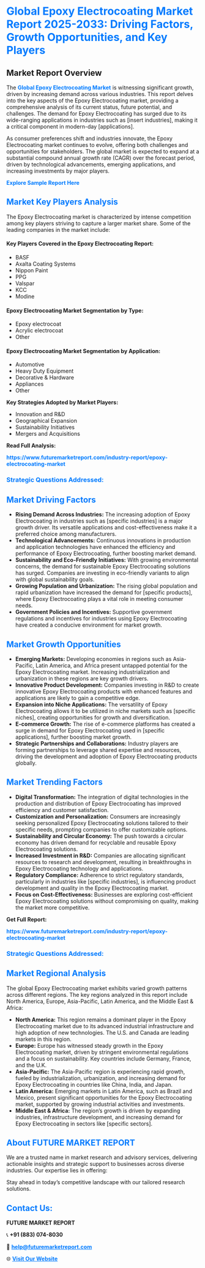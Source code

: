 <h1 style="color: #007BFF;">Global Epoxy Electrocoating Market Report 2025-2033: Driving Factors, Growth Opportunities, and Key Players</h1>

<section id="overview">
<h2>Market Report Overview</h2>
<p>The <a href="https://www.futuremarketreport.com/industry-report/epoxy-electrocoating-market" style="color: #007BFF; text-decoration: none;"><strong>Global Epoxy Electrocoating Market</strong></a> is witnessing significant growth, driven by increasing demand across various industries. This report delves into the key aspects of the Epoxy Electrocoating market, providing a comprehensive analysis of its current status, future potential, and challenges. The demand for Epoxy Electrocoating has surged due to its wide-ranging applications in industries such as [insert industries], making it a critical component in modern-day [applications].</p>
<p>As consumer preferences shift and industries innovate, the Epoxy Electrocoating market continues to evolve, offering both challenges and opportunities for stakeholders. The global market is expected to expand at a substantial compound annual growth rate (CAGR) over the forecast period, driven by technological advancements, emerging applications, and increasing investments by major players.</p>
</section>

<section id="overview">
<p><a href="https://www.futuremarketreport.com/request-sample/reportId=31712" style="color: #007BFF; text-decoration: none;"><strong>Explore Sample Report Here</strong></a></p>
</section>

<section id="key-players">
<h2 style="color: #007BFF;">Market Key Players Analysis</h2>
<p>The Epoxy Electrocoating market is characterized by intense competition among key players striving to capture a larger market share. Some of the leading companies in the market include:</p>
<h4>Key Players Covered in the Epoxy Electrocoating Report:</h4>
<ul><li>BASF</li><li>Axalta Coating Systems</li><li>Nippon Paint</li><li>PPG</li><li>Valspar</li><li>KCC</li><li>Modine</li></ul>
<h4>Epoxy Electrocoating Market Segmentation by Type:</h4>
<ul><li>Epoxy electrocoat</li><li>Acrylic electrocoat</li><li>Other</li></ul>

<h4>Epoxy Electrocoating Market Segmentation by Application:</h4>
<ul><li>Automotive</li><li>Heavy Duty Equipment</li><li>Decorative &amp; Hardware</li><li>Appliances</li><li>Other</li></ul>
<p><strong>Key Strategies Adopted by Market Players:</strong></p>
<ul>
<li>Innovation and R&D</li>
<li>Geographical Expansion</li>
<li>Sustainability Initiatives</li>
<li>Mergers and Acquisitions</li>
</ul>
</section>

<section>
<p><strong>Read Full Analysis: </strong></p><a href="https://www.futuremarketreport.com/industry-report/epoxy-electrocoating-market" style="color: #007BFF; text-decoration: none;"><strong>https://www.futuremarketreport.com/industry-report/epoxy-electrocoating-market</strong></a>
<h3 style="color: #007BFF;">Strategic Questions Addressed:</h3>
</section>

<section id="driving-factors">
<h2 style="color: #007BFF;">Market Driving Factors</h2>
<ul>
<li><strong>Rising Demand Across Industries:</strong> The increasing adoption of Epoxy Electrocoating in industries such as [specific industries] is a major growth driver. Its versatile applications and cost-effectiveness make it a preferred choice among manufacturers.</li>
<li><strong>Technological Advancements:</strong> Continuous innovations in production and application technologies have enhanced the efficiency and performance of Epoxy Electrocoating, further boosting market demand.</li>
<li><strong>Sustainability and Eco-Friendly Initiatives:</strong> With growing environmental concerns, the demand for sustainable Epoxy Electrocoating solutions has surged. Companies are investing in eco-friendly variants to align with global sustainability goals.</li>
<li><strong>Growing Population and Urbanization:</strong> The rising global population and rapid urbanization have increased the demand for [specific products], where Epoxy Electrocoating plays a vital role in meeting consumer needs.</li>
<li><strong>Government Policies and Incentives:</strong> Supportive government regulations and incentives for industries using Epoxy Electrocoating have created a conducive environment for market growth.</li>
</ul>
</section>

<section id="growth-opportunities">
<h2 style="color: #007BFF;">Market Growth Opportunities</h2>
<ul>
<li><strong>Emerging Markets:</strong> Developing economies in regions such as Asia-Pacific, Latin America, and Africa present untapped potential for the Epoxy Electrocoating market. Increasing industrialization and urbanization in these regions are key growth drivers.</li>
<li><strong>Innovative Product Development:</strong> Companies investing in R&D to create innovative Epoxy Electrocoating products with enhanced features and applications are likely to gain a competitive edge.</li>
<li><strong>Expansion into Niche Applications:</strong> The versatility of Epoxy Electrocoating allows it to be utilized in niche markets such as [specific niches], creating opportunities for growth and diversification.</li>
<li><strong>E-commerce Growth:</strong> The rise of e-commerce platforms has created a surge in demand for Epoxy Electrocoating used in [specific applications], further boosting market growth.</li>
<li><strong>Strategic Partnerships and Collaborations:</strong> Industry players are forming partnerships to leverage shared expertise and resources, driving the development and adoption of Epoxy Electrocoating products globally.</li>
</ul>
</section>

<section id="trending-factors">
<h2 style="color: #007BFF;">Market Trending Factors</h2>
<ul>
<li><strong>Digital Transformation:</strong> The integration of digital technologies in the production and distribution of Epoxy Electrocoating has improved efficiency and customer satisfaction.</li>
<li><strong>Customization and Personalization:</strong> Consumers are increasingly seeking personalized Epoxy Electrocoating solutions tailored to their specific needs, prompting companies to offer customizable options.</li>
<li><strong>Sustainability and Circular Economy:</strong> The push towards a circular economy has driven demand for recyclable and reusable Epoxy Electrocoating solutions.</li>
<li><strong>Increased Investment in R&D:</strong> Companies are allocating significant resources to research and development, resulting in breakthroughs in Epoxy Electrocoating technology and applications.</li>
<li><strong>Regulatory Compliance:</strong> Adherence to strict regulatory standards, particularly in industries like [specific industries], is influencing product development and quality in the Epoxy Electrocoating market.</li>
<li><strong>Focus on Cost-Effectiveness:</strong> Businesses are exploring cost-efficient Epoxy Electrocoating solutions without compromising on quality, making the market more competitive.</li>
</ul>
</section>

<section>
<p><strong>Get Full Report: </strong></p><a href="https://www.futuremarketreport.com/industry-report/epoxy-electrocoating-market" style="color: #007BFF; text-decoration: none;"><strong>https://www.futuremarketreport.com/industry-report/epoxy-electrocoating-market</strong></a>
<h3 style="color: #007BFF;">Strategic Questions Addressed:</h3>
</section>


<section id="regional-analysis">
<h2 style="color: #007BFF;">Market Regional Analysis</h2>
<p>The global Epoxy Electrocoating market exhibits varied growth patterns across different regions. The key regions analyzed in this report include North America, Europe, Asia-Pacific, Latin America, and the Middle East & Africa:</p>
<ul>
<li><strong>North America:</strong> This region remains a dominant player in the Epoxy Electrocoating market due to its advanced industrial infrastructure and high adoption of new technologies. The U.S. and Canada are leading markets in this region.</li>
<li><strong>Europe:</strong> Europe has witnessed steady growth in the Epoxy Electrocoating market, driven by stringent environmental regulations and a focus on sustainability. Key countries include Germany, France, and the U.K.</li>
<li><strong>Asia-Pacific:</strong> The Asia-Pacific region is experiencing rapid growth, fueled by industrialization, urbanization, and increasing demand for Epoxy Electrocoating in countries like China, India, and Japan.</li>
<li><strong>Latin America:</strong> Emerging markets in Latin America, such as Brazil and Mexico, present significant opportunities for the Epoxy Electrocoating market, supported by growing industrial activities and investments.</li>
<li><strong>Middle East & Africa:</strong> The region’s growth is driven by expanding industries, infrastructure development, and increasing demand for Epoxy Electrocoating in sectors like [specific sectors].</li>
</ul>
</section>

<footer>
<h2 style="color: #007BFF;">About FUTURE MARKET REPORT</h2>
<p>We are a trusted name in market research and advisory services, delivering actionable insights and strategic support to businesses across diverse industries. Our expertise lies in offering:</p>

<p>Stay ahead in today’s competitive landscape with our tailored research solutions.</p>

<h2 style="color: #007BFF;">Contact Us:</h2>
<p><strong>FUTURE MARKET REPORT</strong></p>
<p>📞 <strong>+91 (883) 074-8030</strong></p>
<p>📧 <strong><a href="mailto:help@futuremarketreport.com" style="color: #007BFF;">help@futuremarketreport.com</a></strong></p>
<p>🌐 <strong><a href="https://www.futuremarketreport.com/" style="color: #007BFF;">Visit Our Website</a></strong></p>
</footer>